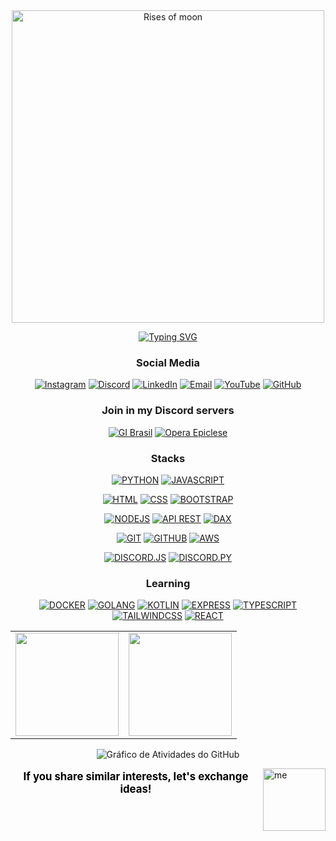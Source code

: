 <div align="center">
  <img src="https://i.imgur.com/5pM5Ava.png" width="500" alt="Rises of moon">
</div>

<div align="center">

[![Typing SVG](https://readme-typing-svg.herokuapp.com/?color=000000&size=35&center=true&vCenter=true&width=1000&lines=Welcome,+My+name+is+Ryan+Rodrigues!;Bem+vindo,+Meu+Nome+é+Ryan+Rodrigues!&color=FFFFFF)](https://git.io/typing-svg)

</div>


<div align="center">
  
  <h3>Social Media</h3>

  [![Instagram](https://img.shields.io/badge/Instagram-000000?style=for-the-badge&logo=instagram&logoColor=white)](https://instagram.com/ryan.ditko)
  [![Discord](https://img.shields.io/badge/Discord-000000?style=for-the-badge&logo=discord&logoColor=white)](https://discord.gg/eWkcKYKCc4)
  [![LinkedIn](https://img.shields.io/badge/LinkedIn-000000?style=for-the-badge&logo=linkedin&logoColor=white)](https://www.linkedin.com/in/ryan-rodrigues-592a27313)
  [![Email](https://img.shields.io/badge/Email-000000?style=for-the-badge&logo=gmail&logoColor=white)](mailto:yryurodriguess@gmail.com)
  [![YouTube](https://img.shields.io/badge/Youtube-000000?style=for-the-badge&logo=youtube&logoColor=white)](https://www.youtube.com/@Ryanditko)
  [![GitHub](https://img.shields.io/badge/Github-000000?style=for-the-badge&logo=github&logoColor=white)](https://github.com/Ryanditko)


  <h3>Join in my Discord servers</h3>

  [![GI Brasil](https://cardzera.audibert.dev/api/748720691645251716?backgroundColor=000000&buttonColor=ffffff&buttonTextColor=000000&infoColor=ffffff&nameColor=ffffff&borderRadius=10&titleLen=24&elipsis=false&t={timestamp})](https://discord.gg/gibrasil)
  [![Opera Epiclese](https://cardzera.audibert.dev/api/996403908530405406?backgroundColor=000000&buttonColor=ffffff&buttonTextColor=000000&infoColor=ffffff&nameColor=ffffff&borderRadius=10&titleLen=24&elipsis=false&t={timestamp})](https://discord.gg/operaepiclese)


<h3>Stacks</h3>

<!-- Linguagens -->
[![PYTHON](https://img.shields.io/badge/python-000000?style=for-the-badge&logo=python&logoColor=white)]()
[![JAVASCRIPT](https://img.shields.io/badge/javascript-000000?style=for-the-badge&logo=javascript&logoColor=white)]()
<!-- Frontend -->
[![HTML](https://img.shields.io/badge/html-000000?style=for-the-badge&logo=html5&logoColor=white)]()
[![CSS](https://img.shields.io/badge/css-000000?style=for-the-badge&logo=css3&logoColor=white)]()
[![BOOTSTRAP](https://img.shields.io/badge/bootstrap-000000?style=for-the-badge&logo=bootstrap&logoColor=white)]()
<!-- Backend -->
[![NODEJS](https://img.shields.io/badge/node.js-000000?style=for-the-badge&logo=node.js&logoColor=white)]()
[![API REST](https://img.shields.io/badge/api_rest-000000?style=for-the-badge&logo=postman&logoColor=white)]()
[![DAX](https://img.shields.io/badge/dax-000000?style=for-the-badge&logo=dax&logoColor=white)]()
<!-- Controle de versão e DevOps -->
[![GIT](https://img.shields.io/badge/git-000000?style=for-the-badge&logo=git&logoColor=white)]()
[![GITHUB](https://img.shields.io/badge/github-000000?style=for-the-badge&logo=github&logoColor=white)]()
[![AWS](https://img.shields.io/badge/aws-000000?style=for-the-badge&logo=amazonwebservices&logoColor=white)]()
<!-- Discord Bots -->
[![DISCORD.JS](https://img.shields.io/badge/discord.js-000000?style=for-the-badge&logo=discord&logoColor=white)]()
[![DISCORD.PY](https://img.shields.io/badge/discord.py-000000?style=for-the-badge&logo=discord&logoColor=white)]()

<h3>Learning</h3>

[![DOCKER](https://img.shields.io/badge/docker-000000?style=for-the-badge&logo=docker&logoColor=white)]()
[![GOLANG](https://img.shields.io/badge/go-000000?style=for-the-badge&logo=go&logoColor=white)]()
[![KOTLIN](https://img.shields.io/badge/kotlin-000000?style=for-the-badge&logo=kotlin&logoColor=white)]()
[![EXPRESS](https://img.shields.io/badge/express-000000?style=for-the-badge&logo=express&logoColor=white)]()
[![TYPESCRIPT](https://img.shields.io/badge/typescript-000000?style=for-the-badge&logo=typescript&logoColor=white)]()
[![TAILWINDCSS](https://img.shields.io/badge/tailwindcss-000000?style=for-the-badge&logo=tailwindcss&logoColor=white)]()
[![REACT](https://img.shields.io/badge/react-000000?style=for-the-badge&logo=react&logoColor=white)]()

  <table>
    <tr>
      <td>
        <img src="https://github-readme-stats.vercel.app/api?username=Ryanditko&theme=dark&hide_border=false&include_all_commits=true&count_private=true&show_icons=true&bg_color=000000&title_color=FFFFFF&text_color=FFFFFF&icon_color=FFFFFF&hide=contribs" height="165"/>
      </td>
      <td>
        <img src="https://github-readme-stats.vercel.app/api/top-langs/?username=Ryanditko&layout=compact&theme=dark&hide_border=false&bg_color=000000&title_color=FFFFFF&text_color=FFFFFF" height="165"/>
      </td>
    </tr>
  </table>

  ![Gráfico de Atividades do GitHub](https://github-readme-activity-graph.vercel.app/graph?username=Ryanditko&theme=github-compact&bg_color=000000&color=FFFFFF&line=FFFFFF&point=FFFFFF&area=true&hide_border=true)

</div>

<img align="right" src="https://i.imgur.com/M88ww3B.png" alt="me" style="min-width: 100px; max-width: 100px; width: 100px;">

<div align="center">
  <p style="font-size: 1.2em; color: #000000;">
    <strong>If you share similar interests, let's exchange ideas!</strong>
  </p>
</div>
